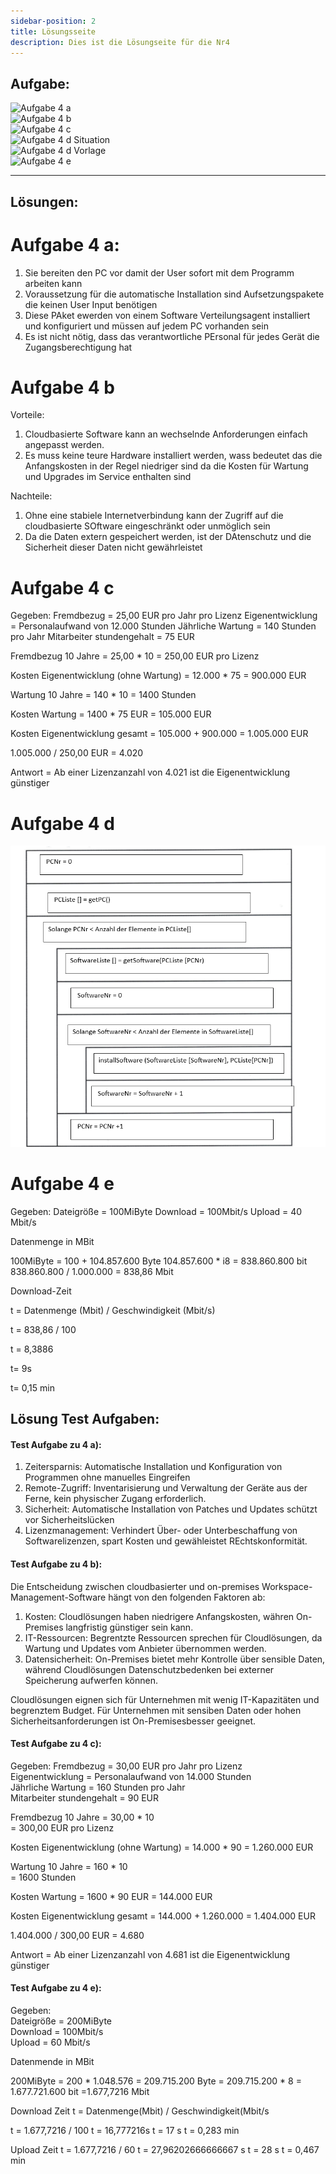 ```yaml
---
sidebar-position: 2
title: Lösungsseite
description: Dies ist die Lösungseite für die Nr4
---
```


## Aufgabe:
![Aufgabe 4 a](../../../../../static/img/AP1/2022/ap1f_2022/AP1_2022_Frühjahr_Aufgabe4a.png)  
![Aufgabe 4 b](../../../../../static/img/AP1/2022/ap1f_2022/AP1_2022_Frühjahr_Aufagbe4b.png)  
![Aufgabe 4 c](../../../../../static/img/AP1/2022/ap1f_2022/AP1_2022_Frühjahr_Aufgabe4c.png)  
![Aufgabe 4 d Situation](../../../../../static/img/AP1/2022/ap1f_2022/AP1_2022_Frühjahr_Aufgabe4d_Situation.png)  
![Aufgabe 4 d Vorlage](../../../../../static/img/AP1/2022/ap1f_2022/AP1_2022_Frühjahr_Aufgabe4d_Situation.png)  
![Aufgabe 4 e](../../../../../static/img/AP1/2022/ap1f_2022/AP1_2022_Frühjahr_Aufgabe4e.png)  

----

## Lösungen: 

# Aufgabe 4 a:

1. Sie bereiten den PC vor damit der User sofort mit dem Programm arbeiten kann
2. Voraussetzung für die automatische Installation sind Aufsetzungspakete die keinen User Input benötigen
3. Diese PAket ewerden von einem Software Verteilungsagent installiert und konfiguriert und müssen auf jedem PC vorhanden sein
4. Es ist nicht nötig, dass das verantwortliche PErsonal für jedes Gerät die Zugangsberechtigung hat

# Aufgabe 4 b

Vorteile:
1. Cloudbasierte Software kann an wechselnde Anforderungen einfach angepasst werden.
2. Es muss keine teure Hardware installiert werden, wass bedeutet das die Anfangskosten in der Regel niedriger sind da die Kosten für Wartung und Upgrades im Service enthalten sind

Nachteile:
1. Ohne eine stabiele Internetverbindung kann der Zugriff auf die cloudbasierte SOftware eingeschränkt oder unmöglich sein 
2. Da die Daten extern gespeichert werden, ist der DAtenschutz und die Sicherheit dieser Daten nicht gewährleistet 

# Aufgabe 4 c
Gegeben: 
Fremdbezug = 25,00 EUR pro Jahr pro Lizenz 
Eigenentwicklung = Personalaufwand von 12.000 Stunden 
Jährliche Wartung = 140 Stunden pro Jahr 
Mitarbeiter stundengehalt = 75 EUR

Fremdbezug 10 Jahre = 25,00 * 10 
                    = 250,00 EUR pro Lizenz 

Kosten Eigenentwicklung (ohne Wartung) = 12.000 * 75
                                       = 900.000 EUR

Wartung 10 Jahre = 140 * 10 
                 = 1400 Stunden 
            
Kosten Wartung = 1400 * 75 EUR
               = 105.000 EUR

Kosten Eigenentwicklung gesamt = 105.000 + 900.000
                               = 1.005.000 EUR

1.005.000 / 250,00 EUR = 4.020 

Antwort = Ab einer Lizenzanzahl von 4.021 ist die Eigenentwicklung günstiger 

# Aufgabe 4 d 
 ![Aufgabe 4 d Lösung ](../../../../../static/img/AP1/2022/ap1f_2022/solution/AP1_2022_Frühjahr_Aufgabe4d_Lösung_Peeler.png)
 
# Aufgabe 4 e

Gegeben: 
Dateigröße = 100MiByte
Download = 100Mbit/s
Upload = 40 Mbit/s

Datenmenge in MBit 

100MiByte = 100 + 104.857.600 Byte 
104.857.600 * i8 = 838.860.800 bit
838.860.800 / 1.000.000 = 838,86 Mbit

Download-Zeit 

t = Datenmenge (Mbit) / Geschwindigkeit (Mbit/s)

t = 838,86 / 100

t = 8,3886 

t= 9s

t= 0,15 min

## Lösung Test Aufgaben:

#### Test Aufgabe zu 4 a): 
1. Zeitersparnis: Automatische Installation und Konfiguration von Programmen ohne manuelles Eingreifen
2. Remote-Zugriff: Inventarisierung und Verwaltung der Geräte aus der Ferne, kein physischer Zugang erforderlich.
3. Sicherheit: Automatische Installation von Patches und Updates schützt vor Sicherheitslücken
4. Lizenzmanagement: Verhindert Über- oder Unterbeschaffung von Softwarelizenzen, spart Kosten und gewähleistet REchtskonformität.

#### Test Aufgabe zu 4 b): 
Die Entscheidung zwischen cloudbasierter und on-premises Workspace-Management-Software hängt von den folgenden Faktoren ab: 
1. Kosten: Cloudlösungen haben niedrigere Anfangskosten, währen On-Premises langfristig günstiger sein kann.
2. IT-Ressourcen: Begrentzte Ressourcen sprechen für Cloudlösungen, da Wartung und Updates vom Anbieter übernommen werden.
3. Datensicherheit: On-Premises bietet mehr Kontrolle über sensible Daten, während Cloudlösungen Datenschutzbedenken bei externer Speicherung aufwerfen können.

Cloudlösungen eignen sich für Unternehmen mit wenig IT-Kapazitäten und begrenztem Budget. Für Unternehmen mit sensiben Daten oder hohen Sicherheitsanforderungen ist On-Premisesbesser geeignet. 

#### Test Aufgabe zu 4 c):
Gegeben: 
Fremdbezug = 30,00 EUR pro Jahr pro Lizenz  
Eigenentwicklung = Personalaufwand von 14.000 Stunden  
Jährliche Wartung = 160 Stunden pro Jahr  
Mitarbeiter stundengehalt = 90 EUR 

Fremdbezug 10 Jahre = 30,00 * 10  
                    = 300,00 EUR pro Lizenz  

Kosten Eigenentwicklung (ohne Wartung) = 14.000 * 90 
                                       = 1.260.000 EUR 

Wartung 10 Jahre = 160 * 10  
                 = 1600 Stunden  
            
Kosten Wartung = 1600 * 90 EUR 
               = 144.000 EUR 

Kosten Eigenentwicklung gesamt = 144.000 + 1.260.000 
                               = 1.404.000 EUR 

1.404.000 / 300,00 EUR = 4.680 

Antwort = Ab einer Lizenzanzahl von 4.681 ist die Eigenentwicklung günstiger  

#### Test Aufgabe zu 4 e):

Gegeben:  
Dateigröße = 200MiByte  
Download = 100Mbit/s   
Upload = 60 Mbit/s 

Datenmende in MBit

200MiByte = 200 * 1.048.576
          = 209.715.200 Byte
          = 209.715.200 * 8 
          = 1.677.721.600 bit 
          =1.677,7216 Mbit

Download Zeit 
t = Datenmenge(Mbit) / Geschwindigkeit(Mbit/s

t = 1.677,7216 / 100
t = 16,777216s 
t = 17 s
t = 0,283 min

Upload Zeit 
t = 1.677,7216 / 60 
t = 27,96202666666667 s
t = 28 s
t = 0,467 min
          


